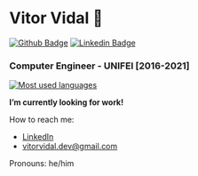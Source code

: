 # Vitor Vidal 👋
[![Github Badge](https://img.shields.io/badge/-Github-000?style=flat-square&logo=Github&logoColor=white&link=https://github.com/vitorvidaldev)](https://github.com/vitorvidaldev) [![Linkedin Badge](https://img.shields.io/badge/-LinkedIn-blue?style=flat-square&logo=Linkedin&logoColor=white&link=https://www.linkedin.com/in/vitorsilvavidal/)](https://www.linkedin.com/in/vitorsilvavidal/)

### Computer Engineer - UNIFEI [2016-2021]

[![Most used languages](https://github-readme-stats.vercel.app/api/top-langs/?username=vitorvidaldev&exclude_repo=Projetos-basicos-usando-Bootstrap&hide=HTML,CSS,C&layout=compact)](https://github.com/vitorvidaldev)

**I’m currently looking for work!**

How to reach me: 
  - [LinkedIn](https://www.linkedin.com/in/vitorsilvavidal/)
  - vitorvidal.dev@gmail.com


Pronouns: he/him
